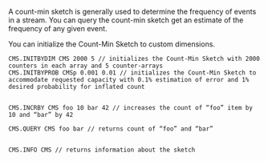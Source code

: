 A count-min sketch is generally used to determine the frequency of events in a stream. You can query the count-min sketch get an estimate of the frequency of any given event.

You can initialize the Count-Min Sketch to custom dimensions.

```redis Initialize A Sketch
CMS.INITBYDIM CMS 2000 5 // initializes the Count-Min Sketch with 2000 counters in each array and 5 counter-arrays
CMS.INITBYPROB CMSp 0.001 0.01 // initializes the Count-Min Sketch to accommodate requested capacity with 0.1% estimation of error and 1% desired probability for inflated count


```
```redis Update
CMS.INCRBY CMS foo 10 bar 42 // increases the count of “foo” item by 10 and “bar” by 42

```
```redis Return Query
CMS.QUERY CMS foo bar // returns count of “foo” and “bar”


```
```redis Information About The Sketch
CMS.INFO CMS // returns information about the sketch